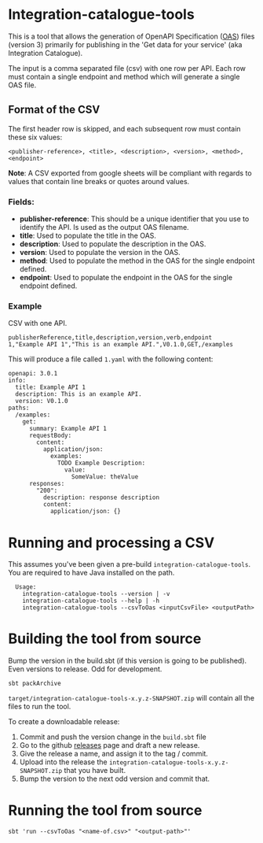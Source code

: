 # Integration-catalogue-tools

This is a tool that allows the generation of OpenAPI Specification ([OAS](https://www.openapis.org/)) files (version 3) primarily for publishing in the 'Get data for your service' (aka Integration Catalogue).

The input is a comma separated file (csv) with one row per API. Each row must contain a single endpoint and method which will generate a single OAS file.

## Format of the CSV
The first header row is skipped, and each subsequent row must contain these six values:

```
<publisher-reference>, <title>, <description>, <version>, <method>, <endpoint>
```

**Note**: A CSV exported from google sheets will be compliant with regards to values that contain line breaks or quotes around values.

### Fields:
 - **publisher-reference**: This should be a unique identifier that you use to identify the API. Is used as the output OAS filename.
 - **title**: Used to populate the title in the OAS.
 - **description**: Used to populate the description in the OAS.
 - **version**: Used to populate the version in the OAS.
 - **method**: Used to populate the method in the OAS for the single endpoint defined.
 - **endpoint**: Used to populate the endpoint in the OAS for the single endpoint defined.

 ### Example
 CSV with one API.
 ```
publisherReference,title,description,version,verb,endpoint
1,"Example API 1","This is an example API.",V0.1.0,GET,/examples
```

This will produce a file called ```1.yaml``` with the following content:
```
openapi: 3.0.1
info:
  title: Example API 1
  description: This is an example API.
  version: V0.1.0
paths:
  /examples:
    get:
      summary: Example API 1
      requestBody:
        content:
          application/json:
            examples:
              TODO Example Description:
                value:
                  SomeValue: theValue
      responses:
        "200":
          description: response description
          content:
            application/json: {}
```

# Running and processing a CSV

This assumes you've been given a pre-build `integration-catalogue-tools`. You are required to have Java installed on the path.

```
  Usage:
    integration-catalogue-tools --version | -v
    integration-catalogue-tools --help | -h
    integration-catalogue-tools --csvToOas <inputCsvFile> <outputPath>
```

# Building the tool from source

Bump the version in the build.sbt (if this version is going to be published). Even versions to release. Odd for development.


```
sbt packArchive
```

```target/integration-catalogue-tools-x.y.z-SNAPSHOT.zip``` will contain all the files to run the tool.

To create a downloadable release:
1. Commit and push the version change in the `build.sbt` file
1. Go to the github [releases](https://github.com/hmrc/integration-catalogue-tools/releases) page and draft a new release.
1. Give the release a name, and assign it to the tag / commit.
1. Upload into the release the ```integration-catalogue-tools-x.y.z-SNAPSHOT.zip``` that you have built.
1. Bump the version to the next odd version and commit that.

# Running the tool from source

```
sbt 'run --csvToOas "<name-of.csv>" "<output-path>"'
```
